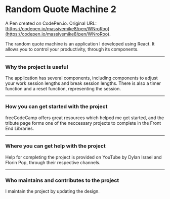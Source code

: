 # Random Quote Machine 2

A Pen created on CodePen.io. Original URL: [https://codepen.io/massivemike8/pen/WNroRoo](https://codepen.io/massivemike8/pen/WNroRoo).

The random quote machine is an application I developed using React. It allows you to control your productivity, through its components.
***
### Why the project is useful
The application has several components, including components to adjust your work session lengths and break session lengths. There is also a timer function and a reset function, representing the session. 
***
### How you can get started with the project
freeCodeCamp offers great resources which helped me get started, and the tribute page forms one of the neccessary projects to complete in the Front End Libraries.
***
### Where you can get help with the project
Help for completing the project is provided on YouTube by Dylan Israel and Florin Pop, through their respective channels. 
***
### Who maintains and contributes to the project
I maintain the project by updating the design.
